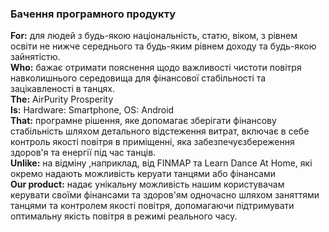 ### Бачення програмного продукту

**For:** для людей з будь-якою національність, статю, віком, з рівнем освіти не нижче середнього та будь-яким рівнем доходу та будь-якою зайнятістю.    
**Who:** бажає отримати пояснення щодо важливості чистоти повітря навколишнього середовища для фінансової стабільності та зацікавленості в танцях.   
**The:** AirPurity Prosperity    
**Is:** Hardware: Smartphone, OS: Android    
**That:** програмне рішення, яке допомагає зберігати фінансову стабільність шляхом детального відстеження витрат, включає в себе контроль якості повітря в приміщенні, яка забезпечуєзбереження здоров'я та енергії під час танців.  
**Unlike:** на відміну ,наприклад, від FINMAP та Learn Dance At Home, які окремо надають можливість керуати танцями або фінансами   
**Our product:** надає унікальну можливість нашим користувачам керувати своїми фінансами та здоров'ям одночасно шляхом заняттями танцями та контролем якості повітря, допомагаючи підтримувати оптимальну якість повітря в режимі реального часу.

